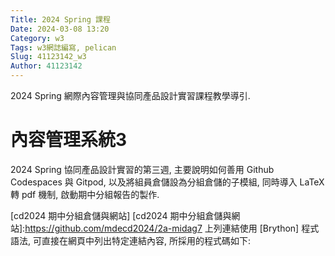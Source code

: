 ```yaml
---
Title: 2024 Spring 課程
Date: 2024-03-08 13:20
Category: w3
Tags: w3網誌編寫, pelican
Slug: 41123142_w3
Author: 41123142
---
```


2024 Spring 網際內容管理與協同產品設計實習課程教學導引.

<!-- PELICAN_END_SUMMARY -->

# 內容管理系統3
2024 Spring 協同產品設計實習的第三週, 主要說明如何善用 Github Codespaces 與 Gitpod, 以及將組員倉儲設為分組倉儲的子模組, 同時導入 LaTeX 轉 pdf 機制, 啟動期中分組報告的製作.

[cd2024 期中分組倉儲與網站]
[cd2024 期中分組倉儲與網站]:https://github.com/mdecd2024/2a-midag7
上列連結使用 [Brython] 程式語法, 可直接在網頁中列出特定連結內容, 所採用的程式碼如下:
